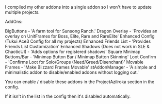 I compiled my other addons into a single addon so I won't have to update multiple projects.

AddOns:

BigButtons - 'A farm tool for Sunsong Ranch.'
Dragon Overlay - 'Provides an overlay on UnitFrames for Boss, Elite, Rare and RareElite'
Enhanced Config (Tukui Ace3 Config for all my projects)
Enhanced Friends List - 'Provides Friends List Customization'
Enhanced Shadows (Does not work in SLE & ChaoticUI) - 'Adds options for registered shadows'
Square Minimap Buttons/Bar - 'Minimap Button Bar / Minimap Button Skinning'
Loot Confirm - 'Confirms Loot for Solo/Groups (Need/Greed/Disenchant)'
Movable Frames - 'Make Blizzard Frames Movable'
stAddonManager - 'A simple and minimalistic addon to disable/enabled addons without logging out.'

You can enable / disable these addons in the ProjectAzilroka section in the config.

If it isn't in the list in the config then it's disabled automatically.